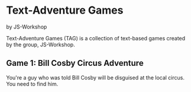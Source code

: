 Text-Adventure Games
====================

by JS-Workshop

Text-Adventure Games (TAG) is a collection of text-based games created by the group, JS-Workshop.

## Game 1: Bill Cosby Circus Adventure

You're a guy who was told Bill Cosby will be disguised at the local circus. You need to find him.